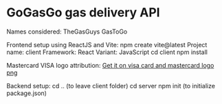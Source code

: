 # GoGasGo gas delivery API

Names considered:
TheGasGuys
GasToGo

Frontend setup using ReactJS and Vite:
npm create vite@latest
Project name: client
Framework: React
Variant: JavaScript
cd client
npm install

Mastercard VISA logo attribution:
<a href="https://www.freepnglogos.com/images/visa-logo-png-2028.html">Get it on visa card and mastercard logo png</a>

Backend setup:
cd .. (to leave client folder)
cd server
npm init (to initialize package.json)
